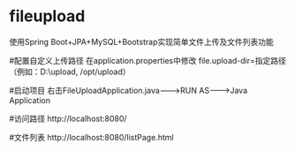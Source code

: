# fileupload
使用Spring Boot+JPA+MySQL+Bootstrap实现简单文件上传及文件列表功能

#配置自定义上传路径
在application.properties中修改
file.upload-dir=指定路径（例如：D:\\upload, /opt/upload）

#启动项目
右击FileUploadApplication.java--->RUN AS--->Java Application

#访问路径
http://localhost:8080/

#文件列表
http://localhost:8080/listPage.html
